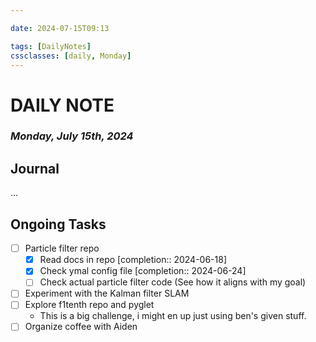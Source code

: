 ```yaml
---

date: 2024-07-15T09:13

tags: [DailyNotes]
cssclasses: [daily, Monday]
---
```

# DAILY NOTE
### *Monday, July 15th, 2024*

## Journal
...

## Ongoing Tasks
- [ ] Particle filter repo
	- [x] Read docs in repo  [completion:: 2024-06-18]
	- [x] Check ymal config file  [completion:: 2024-06-24]
	- [ ] Check actual particle filter code (See how it aligns with my goal)
- [ ] Experiment with the Kalman filter SLAM
- [ ] Explore f1tenth repo and pyglet
	- This is a big challenge, i might en up just using ben's given stuff.
- [ ] Organize coffee with Aiden